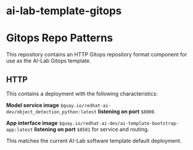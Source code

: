 # ai-lab-template-gitops

# Gitops Repo Patterns

This repository contains an HTTP Gitops repository format component for use as the AI-Lab Gitops template.

## HTTP

This contains a deployment with the following characteristics:

**Model service image** `$quay.io/redhat-ai-dev/object_detection_python:latest` **listening on port** `$8000`.

**App interface image** `$quay.io/redhat-ai-dev/ai-template-bootstrap-app:latest` **listening on port** `$8501` for service and routing.

This matches the current AI-Lab software template default deployment.